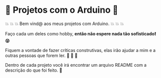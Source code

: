 # :frog: Projetos com o Arduino :frog:

:boom: :boom: :boom: Bem vind@ aos meus projetos com Arduino. :boom: :boom: :boom:

Faço cada um deles como hobby, **então não espere nada tão sofisticado:exclamation: :stuck_out_tongue_closed_eyes:**

Fiquem a vontade de fazer críticas construtivas, elas irão ajudar a mim e a outras pessoas que forem ler. :bug: :hamster: :loudspeaker:

Dentro de cada projeto você irá encontrar um arquivo README com a descrição do que foi feito. :notebook:
